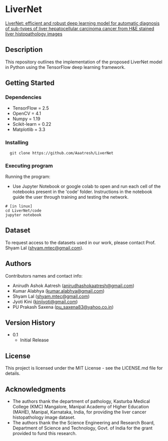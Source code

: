 # LiverNet

[LiverNet: efficient and robust deep learning model for automatic
diagnosis of sub-types of liver hepatocellular carcinoma cancer from
H&E stained liver histopathology images](https://link.springer.com/article/10.1007/s11548-021-02410-4)

## Description
This repository outlines the implementation of the proposed LiverNet model in Python using the TensorFlow deep learning framework. 

## Getting Started

### Dependencies
* TensorFlow = 2.5
* OpenCV = 4.1
* Numpy = 1.19
* Scikit-learn = 0.22
* Matplotlib = 3.3

### Installing
```
  git clone https://github.com/Aaatresh/LiverNet
```

### Executing program

Running the program:
* Use Jupyter Notebook or google colab to open and run each cell of the notebooks present in the 'code' folder. Instructions in the notebook guide the user through training and testing the network.
```
# [in linux]
cd LiverNet/code 
jupyter notebook
```

## Dataset
To request access to the datasets used in our work, please contact Prof. Shyam Lal ([shyam.mtec@gmail.com](mailto:shyam.mtec@gmail.com)).

## Authors

Contributors names and contact info:
* Anirudh Ashok Aatresh ([anirudhashokaatresh@gmail.com](mailto:anirudhashokaatresh@gmail.com))
* Kumar Alabhya ([kumar.alabhya@gmail.com](mailto:kumar.alabhya@gmail.com))
* Shyam Lal ([shyam.mtec@gmail.com](mailto:shyam.mtec@gmail.com))
* Jyoti Kini ([kinijyoti@gmail.com](mailto:kinijyoti@gmail.com))
* PU Prakash Saxena ([pu_saxena83@yahoo.co.in](mailto:pu_saxena83@yahoo.co.in))


## Version History
* 0.1
    * Initial Release

## License
This project is licensed under the MIT License - see the LICENSE.md file for details.

## Acknowledgments
* The authors thank the department of 
pathology, Kasturba Medical College (KMC) Mangalore, Manipal
Academy of Higher Education (MAHE), Manipal, Karnataka, India,
for providing the liver cancer histopathology image dataset.
* The authors thank the the Science Engineering and Research Board, Department of Science and Technology,
Govt. of India for the grant provided to fund this research. 
